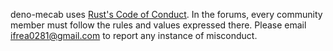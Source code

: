 deno-mecab uses
[Rust's Code of Conduct](https://www.rust-lang.org/policies/code-of-conduct). In
the forums, every community member must follow the rules and values expressed
there. Please email ifrea0281@gmail.com to report any instance of misconduct.
